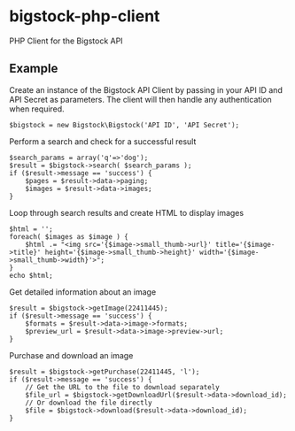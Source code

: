 bigstock-php-client
===================

PHP Client for the Bigstock API


Example
-------

Create an instance of the Bigstock API Client by passing in your API ID and API Secret as parameters. 
The client will then handle any authentication when required.

    $bigstock = new Bigstock\Bigstock('API ID', 'API Secret');
    

Perform a search and check for a successful result

    $search_params = array('q'=>'dog');
    $result = $bigstock->search( $search_params );
    if ($result->message == 'success') {
        $pages = $result->data->paging;
        $images = $result->data->images;
    }

Loop through search results and create HTML to display images

    $html = '';
    foreach( $images as $image ) {
        $html .= "<img src='{$image->small_thumb->url}' title='{$image->title}' height='{$image->small_thumb->height}' width='{$image->small_thumb->width}'>";
    }
    echo $html;

Get detailed information about an image

    $result = $bigstock->getImage(22411445);
    if ($result->message == 'success') {
        $formats = $result->data->image->formats;
        $preview_url = $result->data->image->preview->url;
    }

Purchase and download an image

    $result = $bigstock->getPurchase(22411445, 'l');
    if ($result->message == 'success') {
        // Get the URL to the file to download separately
        $file_url = $bigstock->getDownloadUrl($result->data->download_id);
        // Or download the file directly
        $file = $bigstock->download($result->data->download_id);
    }
